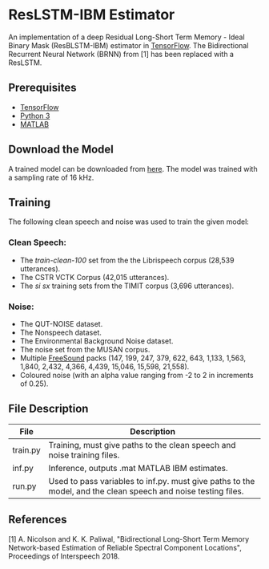 # ResLSTM-IBM Estimator
An implementation of a deep Residual Long-Short Term Memory - Ideal Binary Mask (ResBLSTM-IBM) estimator in [TensorFlow](https://www.tensorflow.org/). The Bidirectional Recurrent Neural Network (BRNN) from [1] has been replaced with a ResLSTM. 

## Prerequisites
* [TensorFlow](https://www.tensorflow.org/)
* [Python 3](https://www.python.org/)
* [MATLAB](https://www.mathworks.com/products/matlab.html)

## Download the Model
A trained model can be downloaded from [here](https://www.dropbox.com/s/ecp4a3orzht3j2h/epoch-15.zip?dl=0). The model was trained with a sampling rate of 16 kHz.

## Training 
The following clean speech and noise was used to train the given model:
### Clean Speech:
- The *train-clean-100* set from the the Librispeech corpus (28,539 utterances).
- The CSTR VCTK Corpus (42,015 utterances).
- The *si* *sx* training sets from the TIMIT corpus (3,696 utterances).

### Noise:
- The QUT-NOISE dataset. 
- The Nonspeech dataset.
- The Environmental Background Noise dataset.
- The noise set from the MUSAN corpus.
- Multiple [FreeSound](https://freesound.org/) packs (147, 199, 247, 379, 622, 643, 1,133, 1,563, 1,840, 2,432, 4,366, 4,439, 15,046, 15,598, 21,558). 
- Coloured noise (with an alpha value ranging from -2 to 2 in increments of 0.25).

## File Description
File | Description
--------| -----------  
train.py | Training, must give paths to the clean speech and noise training files.
inf.py | Inference, outputs .mat MATLAB IBM estimates.
run.py | Used to pass variables to inf.py. must give paths to the model, and the clean speech and noise testing files.

## References
[1] A. Nicolson and K. K. Paliwal, "Bidirectional Long-Short Term Memory Network-based Estimation of Reliable Spectral Component Locations", Proceedings of Interspeech 2018.
